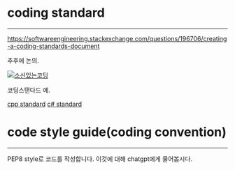 # coding standard

---

https://softwareengineering.stackexchange.com/questions/196706/creating-a-coding-standards-document

추후에 논의.


[![소신있는코딩](https://img.youtube.com/vi/-MG4orjA-IM/0.jpg)](https://youtu.be/-MG4orjA-IM)

코딩스탠다드 예.

[cpp standard](https://docs.popekim.com/ko/coding-standards/cpp)
[c# standard](https://docs.popekim.com/ko/coding-standards/csharp)

# code style guide(coding convention)

---

PEP8 style로 코드를 작성합니다. 이것에 대해 chatgpt에게 물어봅시다.

